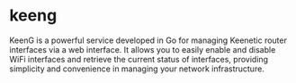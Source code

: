 # keeng
KeenG is a powerful service developed in Go for managing Keenetic router interfaces via a web interface. It allows you to easily enable and disable WiFi interfaces and retrieve the current status of interfaces, providing simplicity and convenience in managing your network infrastructure.

